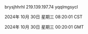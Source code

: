 brysjhhrhl 219.139.197.74 yqqlmgsycl

2024年 10月 30日 星期三 08:20:01 CST

2024年 10月 30日 星期三 00:20:01 GMT
